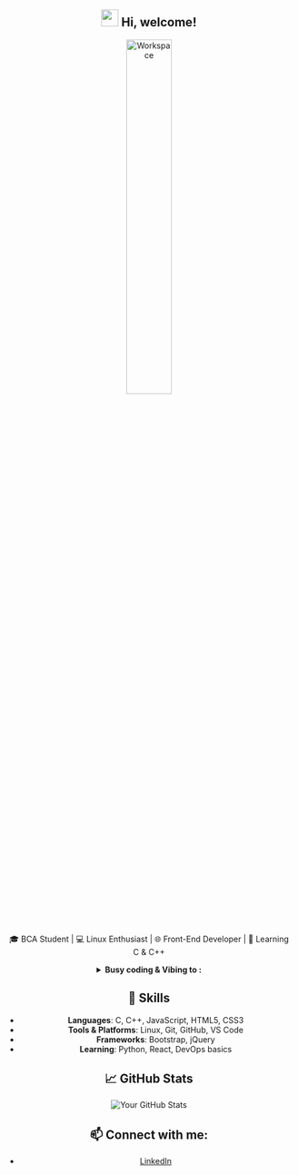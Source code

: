 <div align="center" width="50">

<h2> <img src="https://emojis.slackmojis.com/emojis/images/1588315024/8823/hyperkitty.gif?1588315024" width="30" /> Hi, welcome! </h2>

<img src="https://github.com/SP-XD/SP-XD/blob/main/images/dev-working_rounded.gif?raw=true" href="https://github.com/sp-xd" alt="Workspace"  width="40%"/><br>

🎓 BCA Student | 💻 Linux Enthusiast | 🌐 Front-End Developer | 🔧 Learning C & C++

<details>
<p><strong> <summary>  Busy coding & Vibing to :   </summary> </strong></p>

[![Spotify](https://spotify-readme.sp-xd.vercel.app/api/spotify)](https://open.spotify.com/track/6q4c1vPRZREh7nw3wG7Ixz?si=94de5e064c894a95) <br>
<iframe style="border-radius:12px" src="https://open.spotify.com/embed/track/6q4c1vPRZREh7nw3wG7Ixz?utm_source=generator" width="100%" height="352" frameBorder="0" allowfullscreen="" allow="autoplay; clipboard-write; encrypted-media; fullscreen; picture-in-picture" loading="lazy"></iframe>

</details>

## 🚀 Skills
- **Languages**: C, C++, JavaScript, HTML5, CSS3
- **Tools & Platforms**: Linux, Git, GitHub, VS Code
- **Frameworks**: Bootstrap, jQuery
- **Learning**: Python, React, DevOps basics

## 📈 GitHub Stats
![Your GitHub Stats](https://github-readme-stats.vercel.app/api?username=yourusername&show_icons=true&theme=radical)

## 📫 Connect with me:
- [LinkedIn](https://www.linkedin.com/in/yourusername/)


<!--
**Jaan-mohammad/Jaan-mohammad** is a ✨ _special_ ✨ repository because its `README.md` (this file) appears on your GitHub profile.

Here are some ideas to get you started:

- 🔭 I’m currently working on ...
- 🌱 I’m currently learning ...
- 👯 I’m looking to collaborate on ...
- 🤔 I’m looking for help with ...
- 💬 Ask me about ...
- 📫 How to reach me: ...
- 😄 Pronouns: ...
- ⚡ Fun fact: ...
-->


</div>
